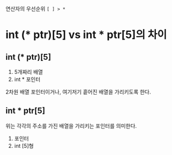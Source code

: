 
연산자의 우선순위 `[ ] > *`
# int (* ptr)[5] vs int * ptr[5]의 차이
## int (* ptr)[5]


1. 5개짜리 배열
2. int * 포인터

2차원 배열 포인터이거나, 여기저기 흩어진 배열을 가리키도록 한다.
##  int * ptr[5]
위는 각각의 주소를 가진 배열을 가리키는 포인터를 의미한다.

1. 포인터
2. int [5]형

